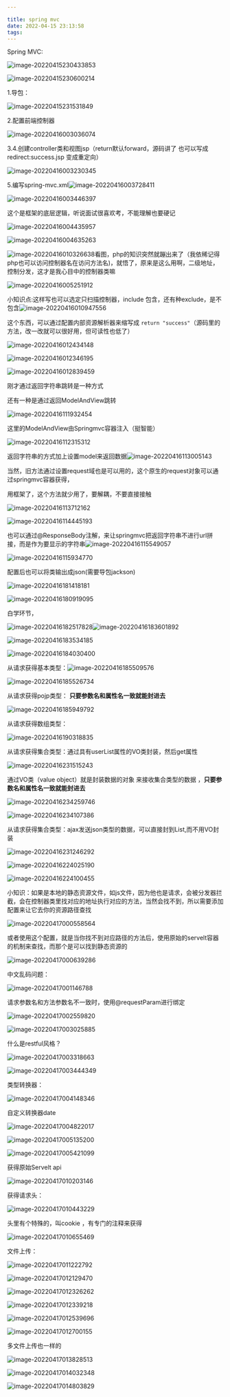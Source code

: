 ```yaml
---

title: spring mvc
date: 2022-04-15 23:13:58
tags:
---
```


Spring MVC:

![image-20220415230433853](../assets/img/spring-mvc/image-20220415230433853.png)

![image-20220415230600214](../assets/img/spring-mvc/image-20220415230600214.png)

1.导包：

![image-20220415231531849](../assets/img/spring-mvc/image-20220415231531849.png)

2.配置前端控制器 

![image-20220416003036074](../assets/img/spring-mvc/image-20220416003036074.png)

3.4.创建controller类和视图jsp（return默认forward，源码讲了    也可以写成  redirect:success.jsp   变成重定向）

![image-20220416003230345](../assets/img/spring-mvc/image-20220416003230345.png)

5.编写spring-mvc.xml![image-20220416003728411](../assets/img/spring-mvc/image-20220416003728411.png)



![image-20220416003446397](../assets/img/spring-mvc/image-20220416003446397.png)

这个是框架的底层逻辑，听说面试很喜欢考，不能理解也要硬记

![image-20220416004435957](../assets/img/spring-mvc/image-20220416004435957.png)

![image-20220416004635263](../assets/img/spring-mvc/image-20220416004635263.png)

![image-20220416010326638](../assets/img/spring-mvc/image-20220416010326638.png)看图，php的知识突然就蹦出来了（我依稀记得php也可以访问控制器名在访问方法名)，就悟了，原来是这么用啊，二级地址，控制分发，这才是我心目中的控制器类嘛

![image-20220416005251912](../assets/img/spring-mvc/image-20220416005251912.png)

小知识点:这样写也可以选定只扫描控制器，include 包含，还有种exclude，是不包含![image-20220416010947556](../assets/img/spring-mvc/image-20220416010947556.png)



这个东西，可以通过配置内部资源解析器来缩写成  `return "success"`（源码里的方法，改一改就可以很好用，但可读性也低了）

![image-20220416012434148](../assets/img/spring-mvc/image-20220416012434148.png)

![image-20220416012346195](../assets/img/spring-mvc/image-20220416012346195.png)

![image-20220416012839459](../assets/img/spring-mvc/image-20220416012839459.png)

刚才通过返回字符串跳转是一种方式

还有一种是通过返回ModelAndView跳转

![image-20220416111932454](../assets/img/spring-mvc/image-20220416111932454.png)

这里的ModelAndView由Springmvc容器注入（挺智能）

![image-20220416112315312](../assets/img/spring-mvc/image-20220416112315312.png)

返回字符串的方式加上设置model来返回数据![image-20220416113005143](../assets/img/spring-mvc/image-20220416113005143.png)

当然，旧方法通过设置request域也是可以用的，这个原生的request对象可以通过springmvc容器获得，

用框架了，这个方法就少用了，要解耦，不要直接接触

![image-20220416113712162](../assets/img/spring-mvc/image-20220416113712162.png)

![image-20220416114445193](../assets/img/spring-mvc/image-20220416114445193.png)

也可以通过@ResponseBody注解，来让springmvc把返回字符串不进行url拼接，而是作为要显示的字符串![image-20220416115549057](../assets/img/spring-mvc/image-20220416115549057.png)

![image-20220416115934770](../assets/img/spring-mvc/image-20220416115934770.png)



配置后也可以将类输出成json(需要导包jackson)

![image-20220416181418181](../assets/img/spring-mvc/image-20220416181418181.png)

![image-20220416180919095](../assets/img/spring-mvc/image-20220416180919095.png)

白学环节，

![image-20220416182517828](../assets/img/spring-mvc/image-20220416182517828.png)![image-20220416183601892](../assets/img/spring-mvc/image-20220416183601892.png)

![image-20220416183534185](../assets/img/spring-mvc/image-20220416183534185.png)

![image-20220416184030400](../assets/img/spring-mvc/image-20220416184030400.png)

从请求获得基本类型：![image-20220416185509576](../assets/img/spring-mvc/image-20220416185509576.png)

![image-20220416185526734](../assets/img/spring-mvc/image-20220416185526734.png)

从请求获得pojp类型： **只要参数名和属性名一致就能封进去**

![image-20220416185949792](../assets/img/spring-mvc/image-20220416185949792.png)

从请求获得数组类型：

![image-20220416190318835](../assets/img/spring-mvc/image-20220416190318835.png)

从请求获得集合类型：通过具有userList属性的VO类封装，然后get属性

![image-20220416231515243](../assets/img/spring-mvc/image-20220416231515243.png)

通过VO类（value object）就是封装数据的对象 来接收集合类型的数据  ，**只要参数名和属性名一致就能封进去**

![image-20220416234259746](../assets/img/spring-mvc/image-20220416234259746.png)

![image-20220416234107386](../assets/img/spring-mvc/image-20220416234107386.png)





从请求获得集合类型：ajax发送json类型的数据，可以直接封到List<User>,而不用VO封装

![image-20220416231246292](../assets/img/spring-mvc/image-20220416231246292.png)

![image-20220416224025190](../assets/img/spring-mvc/image-20220416224025190.png)

![image-20220416224100455](../assets/img/spring-mvc/image-20220416224100455.png)

小知识：如果是本地的静态资源文件，如js文件，因为他也是请求，会被分发器拦截，会在控制器类里找对应的地址执行对应的方法，当然会找不到，所以需要添加配置来让它去你的资源路径查找

![image-20220417000558564](../assets/img/spring-mvc/image-20220417000558564.png) 

或者使用这个配置，就是当你找不到对应路径的方法后，使用原始的servelt容器的机制来查找，而那个是可以找到静态资源的

![image-20220417000639286](../assets/img/spring-mvc/image-20220417000639286.png)

中文乱码问题：

![image-20220417001146788](../assets/img/spring-mvc/image-20220417001146788.png)

请求参数名和方法参数名不一致时，使用@requestParam进行绑定

![image-20220417002559820](../assets/img/spring-mvc/image-20220417002559820.png)

![image-20220417003025885](../assets/img/spring-mvc/image-20220417003025885.png)

什么是restful风格？

![image-20220417003318663](../assets/img/spring-mvc/image-20220417003318663.png)

![image-20220417003444349](../assets/img/spring-mvc/image-20220417003444349.png)

类型转换器：

![image-20220417004148346](../assets/img/spring-mvc/image-20220417004148346.png)

自定义转换器date

![image-20220417004822017](../assets/img/spring-mvc/image-20220417004822017.png)

![image-20220417005135200](../assets/img/spring-mvc/image-20220417005135200.png)

![image-20220417005421099](../assets/img/spring-mvc/image-20220417005421099.png)

获得原始Servelt api

![image-20220417010203146](../assets/img/spring-mvc/image-20220417010203146.png)

获得请求头：

![image-20220417010443229](../assets/img/spring-mvc/image-20220417010443229.png)

头里有个特殊的，叫cookie ，有专门的注释来获得

![image-20220417010655469](../assets/img/spring-mvc/image-20220417010655469.png)

文件上传：

![image-20220417011222792](../assets/img/spring-mvc/image-20220417011222792.png)

![image-20220417012129470](../assets/img/spring-mvc/image-20220417012129470.png)

![image-20220417012326262](../assets/img/spring-mvc/image-20220417012326262.png)

![image-20220417012339218](../assets/img/spring-mvc/image-20220417012339218.png)

![image-20220417012539696](../assets/img/spring-mvc/image-20220417012539696.png)

![image-20220417012700155](../assets/img/spring-mvc/image-20220417012700155.png)

多文件上传也一样的

![image-20220417013828513](../assets/img/spring-mvc/image-20220417013828513.png)

![image-20220417014032348](../assets/img/spring-mvc/image-20220417014032348.png)

![image-20220417014803829](../assets/img/spring-mvc/image-20220417014803829.png)

